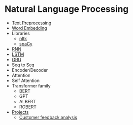 # Natural Language Processing
- [Text Preprocessing](docs/TextPreprocessing/README.md)
- [Word Embedding](docs/WordEmbeddings/README.md)
- Libraries
  - [nltk](https://www.nltk.org/)
  - [spaCy](https://spacy.io/)
- [RNN](docs/RNN/README.md)
- [LSTM](docs/LSTM/README.md)
- [GRU](docs/GRU/README.md)
- Seq to Seq
- Encoder/Decoder
- Attention
- Self Attention
- Transformer family
  - BERT
  - GPT
  - ALBERT
  - ROBERT
- [Projects](projects/README.md)
  - [Customer feedback analysis](projects/CustomerFeedbackAnalysis/README.md)
